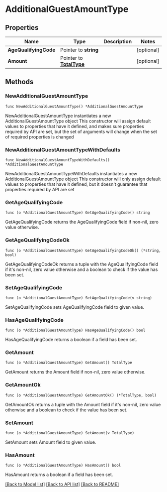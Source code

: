 # AdditionalGuestAmountType

## Properties

Name | Type | Description | Notes
------------ | ------------- | ------------- | -------------
**AgeQualifyingCode** | Pointer to **string** |  | [optional] 
**Amount** | Pointer to [**TotalType**](TotalType.md) |  | [optional] 

## Methods

### NewAdditionalGuestAmountType

`func NewAdditionalGuestAmountType() *AdditionalGuestAmountType`

NewAdditionalGuestAmountType instantiates a new AdditionalGuestAmountType object
This constructor will assign default values to properties that have it defined,
and makes sure properties required by API are set, but the set of arguments
will change when the set of required properties is changed

### NewAdditionalGuestAmountTypeWithDefaults

`func NewAdditionalGuestAmountTypeWithDefaults() *AdditionalGuestAmountType`

NewAdditionalGuestAmountTypeWithDefaults instantiates a new AdditionalGuestAmountType object
This constructor will only assign default values to properties that have it defined,
but it doesn't guarantee that properties required by API are set

### GetAgeQualifyingCode

`func (o *AdditionalGuestAmountType) GetAgeQualifyingCode() string`

GetAgeQualifyingCode returns the AgeQualifyingCode field if non-nil, zero value otherwise.

### GetAgeQualifyingCodeOk

`func (o *AdditionalGuestAmountType) GetAgeQualifyingCodeOk() (*string, bool)`

GetAgeQualifyingCodeOk returns a tuple with the AgeQualifyingCode field if it's non-nil, zero value otherwise
and a boolean to check if the value has been set.

### SetAgeQualifyingCode

`func (o *AdditionalGuestAmountType) SetAgeQualifyingCode(v string)`

SetAgeQualifyingCode sets AgeQualifyingCode field to given value.

### HasAgeQualifyingCode

`func (o *AdditionalGuestAmountType) HasAgeQualifyingCode() bool`

HasAgeQualifyingCode returns a boolean if a field has been set.

### GetAmount

`func (o *AdditionalGuestAmountType) GetAmount() TotalType`

GetAmount returns the Amount field if non-nil, zero value otherwise.

### GetAmountOk

`func (o *AdditionalGuestAmountType) GetAmountOk() (*TotalType, bool)`

GetAmountOk returns a tuple with the Amount field if it's non-nil, zero value otherwise
and a boolean to check if the value has been set.

### SetAmount

`func (o *AdditionalGuestAmountType) SetAmount(v TotalType)`

SetAmount sets Amount field to given value.

### HasAmount

`func (o *AdditionalGuestAmountType) HasAmount() bool`

HasAmount returns a boolean if a field has been set.


[[Back to Model list]](../README.md#documentation-for-models) [[Back to API list]](../README.md#documentation-for-api-endpoints) [[Back to README]](../README.md)


